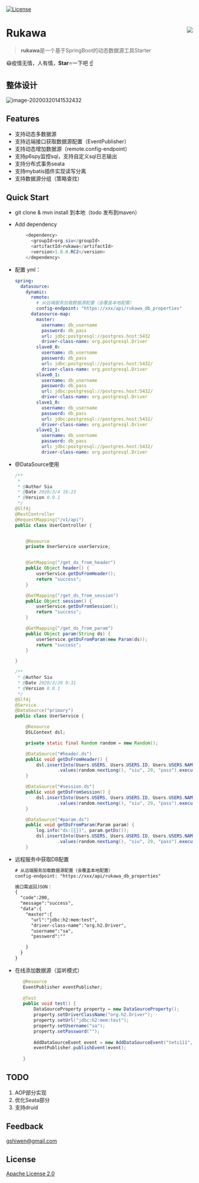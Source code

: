 [![License](https://img.shields.io/github/license/apache/incubator-streampipes.svg)](http://www.apache.org/licenses/LICENSE-2.0)

# Rukawa <img src="./assets/LOGO.png" align="right" />

> **rukawa**是一个基于SpringBoot的动态数据源工具Starter







:mask:疫情无情，人有情，**Star**:star:一下吧 :point_up:



## 整体设计

![image-20200320141532432](./assets/rukawa-all.png)



## Features

- 支持动态多数据源
- 支持远端接口获取数据源配置（EventPublisher）
- 支持动态增加数据源（remote.config-endpoint）
- 支持p6spy监控sql，支持自定义sql日志输出
- 支持分布式事务seata
- 支持mybatis插件实现读写分离
- 支持数据源分组（策略查找）

## Quick Start

* git clone & mvn install  到本地（todo	 发布到maven）

* Add dependency

  ```java
      <dependency>
        <groupId>org.siu</groupId>
        <artifactId>rukawa</artifactId>
        <version>1.0.0.RC2</version>
      </dependency>
  ```

- 配置 yml：

  ```yml
  spring:
    datasource:
      dynamic:
        remote:
          # 从远端服务加载数据源配置（会覆盖本地配置）
          config-endpoint: "https://xxx/api/rukawa_db_properties"
        datasource-map:
          master:
            username: db_username
            password: db_pass
            url: jdbc:postgresql://postgres.host:5432
            driver-class-name: org.postgresql.Driver
          slave0_0:
            username: db_username
            password: db_pass
            url: jdbc:postgresql://postgres.host:5432/
            driver-class-name: org.postgresql.Driver
          slave0_1:
            username: db_username
            password: db_pass
            url: jdbc:postgresql://postgres.host:5432/
            driver-class-name: org.postgresql.Driver
          slave1_0:
            username: db_username
            password: db_pass
            url: jdbc:postgresql://postgres.host:5432/
            driver-class-name: org.postgresql.Driver
          slave1_1:
            username: db_username
            password: db_pass
            url: jdbc:postgresql://postgres.host:5432/
            driver-class-name: org.postgresql.Driver
  ```

- @DataSource使用

  ```java
  /**
   *
   * @Author Siu
   * @Date 2020/3/4 16:23
   * @Version 0.0.1
   */
  @Slf4j
  @RestController
  @RequestMapping("/v1/api")
  public class UserController {
  
  
      @Resource
      private UserService userService;
  
  
      @GetMapping("/get_ds_from_header")
      public Object header() {
          userService.getDsFromHeader();
          return "success";
      }
  
      @GetMapping("/get_ds_from_session")
      public Object session() {
          userService.getDsFromSession();
          return "success";
      }
  
      @GetMapping("/get_ds_from_param")
      public Object param(String ds) {
          userService.getDsFromParam(new Param(ds));
          return "success";
      }
  
  }
  
  /**
   * @Author Siu
   * @Date 2020/3/29 9:31
   * @Version 0.0.1
   */
  @Slf4j
  @Service
  @DataSource("primary")
  public class UserService {
  
      @Resource
      DSLContext dsl;
  
      private static final Random random = new Random();
  
      @DataSource("#header.ds")
      public void getDsFromHeader() {
          dsl.insertInto(Users.USERS, Users.USERS.ID, Users.USERS.NAME, Users.USERS.AGE, Users.USERS.PASS)
                  .values(random.nextLong(), "siu", 29, "pass").execute();
      }
  
      @DataSource("#session.ds")
      public void getDsFromSession() {
          dsl.insertInto(Users.USERS, Users.USERS.ID, Users.USERS.NAME, Users.USERS.AGE, Users.USERS.PASS)
                  .values(random.nextLong(), "siu", 29, "pass").execute();
      }
  
      @DataSource("#param.ds")
      public void getDsFromParam(Param param) {
          log.info("ds:[{}]", param.getDs());
          dsl.insertInto(Users.USERS, Users.USERS.ID, Users.USERS.NAME, Users.USERS.AGE, Users.USERS.PASS)
                  .values(random.nextLong(), "siu", 29, "pass").execute();
      }
  
  
  ```
  
- 远程服务中获取DB配置

   ```txt
   # 从远端服务加载数据源配置（会覆盖本地配置）
   config-endpoint: "https://xxx/api/rukawa_db_properties"
   
   接口需返回JSON：
   {
     "code":200,
     "message":"success",
     "data":{
       "master":{
         "url":"jdbc:h2:mem:test",
         "driver-class-name":"org.h2.Driver",
         "username":"sa",
         "password":""
   
       }
     }
   }
   ```

   

- 在线添加数据源（监听模式）

   ```java
      @Resource
      EventPublisher eventPublisher;
    
      @Test
      public void test() {
          DataSourceProperty property = new DataSourceProperty();
          property.setDriverClassName("org.h2.Driver");
          property.setUrl("jdbc:h2:mem:test");
          property.setUsername("sa");
          property.setPassword("");
    
          AddDataSourceEvent event = new AddDataSourceEvent("tets111", property);
          eventPublisher.publishEvent(event);
      
      }
   ```

## TODO

1. AOP部分实现
2. 优化Seata部分
3. 支持druid


## Feedback

 [gshiwen@gmail.com](mailto:gshiwen@gmail.com)

## License

[Apache License 2.0](LICENSE)




